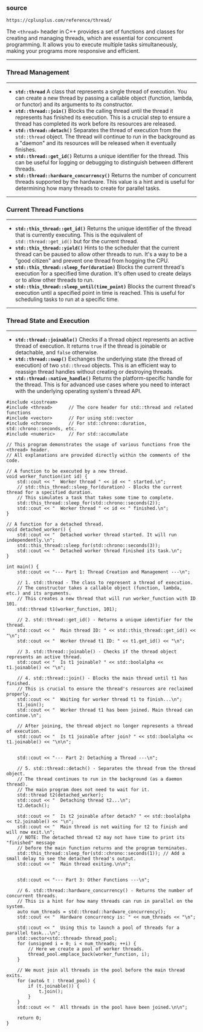 ### source

```
https://cplusplus.com/reference/thread/
```

The `<thread>` header in C++ provides a set of functions and classes for creating and managing threads, which are essential for concurrent programming. It allows you to execute multiple tasks simultaneously, making your programs more responsive and efficient.

***
### Thread Management
---
* **`std::thread`**
    A class that represents a single thread of execution. You can create a new thread by passing a callable object (function, lambda, or functor) and its arguments to its constructor.
* **`std::thread::join()`**
    Blocks the calling thread until the thread it represents has finished its execution. This is a crucial step to ensure a thread has completed its work before its resources are released.
* **`std::thread::detach()`**
    Separates the thread of execution from the `std::thread` object. The thread will continue to run in the background as a "daemon" and its resources will be released when it eventually finishes.
* **`std::thread::get_id()`**
    Returns a unique identifier for the thread. This can be useful for logging or debugging to distinguish between different threads.
* **`std::thread::hardware_concurrency()`**
    Returns the number of concurrent threads supported by the hardware. This value is a hint and is useful for determining how many threads to create for parallel tasks.

***
### Current Thread Functions
---
* **`std::this_thread::get_id()`**
    Returns the unique identifier of the thread that is currently executing. This is the equivalent of `std::thread::get_id()` but for the current thread.
* **`std::this_thread::yield()`**
    Hints to the scheduler that the current thread can be paused to allow other threads to run. It's a way to be a "good citizen" and prevent one thread from hogging the CPU.
* **`std::this_thread::sleep_for(duration)`**
    Blocks the current thread's execution for a specified time duration. It's often used to create delays or to allow other threads to run.
* **`std::this_thread::sleep_until(time_point)`**
    Blocks the current thread's execution until a specified point in time is reached. This is useful for scheduling tasks to run at a specific time.

***
### Thread State and Execution
---
* **`std::thread::joinable()`**
    Checks if a thread object represents an active thread of execution. It returns `true` if the thread is joinable or detachable, and `false` otherwise.
* **`std::thread::swap()`**
    Exchanges the underlying state (the thread of execution) of two `std::thread` objects. This is an efficient way to reassign thread handles without creating or destroying threads.
* **`std::thread::native_handle()`**
    Returns the platform-specific handle for the thread. This is for advanced use cases where you need to interact with the underlying operating system's thread API.



```
#include <iostream>
#include <thread>      // The core header for std::thread and related functions
#include <vector>      // For using std::vector
#include <chrono>      // For std::chrono::duration, std::chrono::seconds, etc.
#include <numeric>     // For std::accumulate

// This program demonstrates the usage of various functions from the <thread> header.
// All explanations are provided directly within the comments of the code.

// A function to be executed by a new thread.
void worker_function(int id) {
    std::cout << "  Worker thread " << id << " started.\n";
    // std::this_thread::sleep_for(duration) - Blocks the current thread for a specified duration.
    // This simulates a task that takes some time to complete.
    std::this_thread::sleep_for(std::chrono::seconds(2));
    std::cout << "  Worker thread " << id << " finished.\n";
}

// A function for a detached thread.
void detached_worker() {
    std::cout << "  Detached worker thread started. It will run independently.\n";
    std::this_thread::sleep_for(std::chrono::seconds(3));
    std::cout << "  Detached worker thread finished its task.\n";
}

int main() {
    std::cout << "--- Part 1: Thread Creation and Management ---\n";
    
    // 1. std::thread - The class to represent a thread of execution.
    // The constructor takes a callable object (function, lambda, etc.) and its arguments.
    // This creates a new thread that will run worker_function with ID 101.
    std::thread t1(worker_function, 101);

    // 2. std::thread::get_id() - Returns a unique identifier for the thread.
    std::cout << "  Main thread ID: " << std::this_thread::get_id() << "\n";
    std::cout << "  Worker thread t1 ID: " << t1.get_id() << "\n";
    
    // 3. std::thread::joinable() - Checks if the thread object represents an active thread.
    std::cout << "  Is t1 joinable? " << std::boolalpha << t1.joinable() << "\n";
    
    // 4. std::thread::join() - Blocks the main thread until t1 has finished.
    // This is crucial to ensure the thread's resources are reclaimed properly.
    std::cout << "  Waiting for worker thread t1 to finish...\n";
    t1.join();
    std::cout << "  Worker thread t1 has been joined. Main thread can continue.\n";
    
    // After joining, the thread object no longer represents a thread of execution.
    std::cout << "  Is t1 joinable after join? " << std::boolalpha << t1.joinable() << "\n\n";


    std::cout << "--- Part 2: Detaching a Thread ---\n";

    // 5. std::thread::detach() - Separates the thread from the thread object.
    // The thread continues to run in the background (as a daemon thread).
    // The main program does not need to wait for it.
    std::thread t2(detached_worker);
    std::cout << "  Detaching thread t2...\n";
    t2.detach();
    
    std::cout << "  Is t2 joinable after detach? " << std::boolalpha << t2.joinable() << "\n";
    std::cout << "  Main thread is not waiting for t2 to finish and will now exit.\n";
    // NOTE: The detached thread t2 may not have time to print its "finished" message
    // before the main function returns and the program terminates.
    std::this_thread::sleep_for(std::chrono::seconds(1)); // Add a small delay to see the detached thread's output.
    std::cout << "  Main thread exiting.\n\n";
    

    std::cout << "--- Part 3: Other Functions ---\n";

    // 6. std::thread::hardware_concurrency() - Returns the number of concurrent threads.
    // This is a hint for how many threads can run in parallel on the system.
    auto num_threads = std::thread::hardware_concurrency();
    std::cout << "  Hardware concurrency is: " << num_threads << "\n";
    
    std::cout << "  Using this to launch a pool of threads for a parallel task...\n";
    std::vector<std::thread> thread_pool;
    for (unsigned i = 0; i < num_threads; ++i) {
        // Here we create a pool of worker threads.
        thread_pool.emplace_back(worker_function, i);
    }
    
    // We must join all threads in the pool before the main thread exits.
    for (auto& t : thread_pool) {
        if (t.joinable()) {
            t.join();
        }
    }
    std::cout << "  All threads in the pool have been joined.\n\n";

    return 0;
}


```